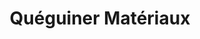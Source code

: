 ---
title: "Quéguiner Matériaux"
url: /moelan-sur-mer/queguiner-materiaux/
shop: à faire soi-même
---